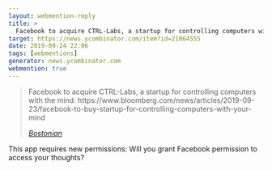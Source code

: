 ```yaml
---
layout: webmention-reply
title: >
  Facebook to acquire CTRL-Labs, a startup for controlling computers with the mind: https://www.bloomberg.com/news/articles/2019-09-23/facebook-to-buy-startup-for-controlling-computers-with-your-mind
target: https://news.ycombinator.com/item?id=21064555
date: 2019-09-24 22:06
tags: [webmentions]
generator: news.ycombinator.com
webmention: true
---
```



<blockquote class="p-in-reply-to h-cite">
<p class="p-content">Facebook to acquire CTRL-Labs, a startup for controlling computers with the mind: https://www.bloomberg.com/news/articles/2019-09-23/facebook-to-buy-startup-for-controlling-computers-with-your-mind</p>
<cite class="p-author"><a href="https://news.ycombinator.com/item?id=21058975" rel="nofollow external">Bostonian</a></cite>
</blockquote>
This app requires new permissions: Will you grant Facebook permission to access your thoughts?
